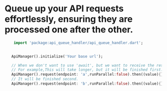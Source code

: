 


# Queue up your API requests effortlessly, ensuring they are processed one after the other.



```dart
    import 'package:api_queue_handler/api_queue_handler.dart';
```


```dart
   
   ApiManager().initialize('Your base url');

   // When we don't want to use 'await', but we want to receive the results in order.
   // For example,This will take longer, but it will be finished first.
   ApiManager().request(endpoint: 'a',runParallel:false).then((value){});
   // It will be finished second.
   ApiManager().request(endpoint: 'b',runParallel:false).then((value){});
   

```

